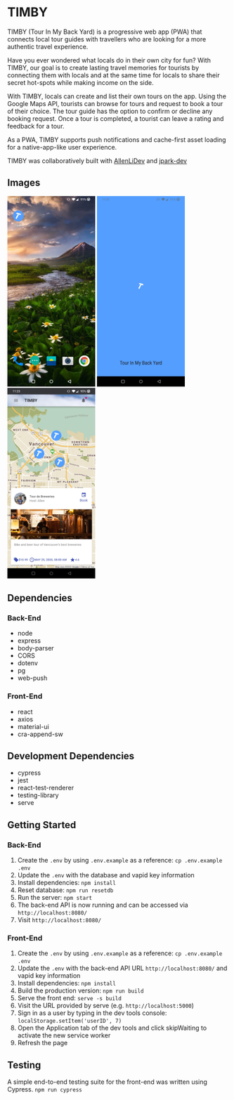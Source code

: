 # TIMBY

TIMBY (Tour In My Back Yard) is a progressive web app (PWA) that connects local tour guides with travellers who are looking for a more authentic travel experience.

Have you ever wondered what locals do in their own city for fun? With TIMBY, our goal is to create lasting travel memories for tourists by connecting them with locals and at the same time for locals to share their secret hot-spots while making income on the side.

With TIMBY, locals can create and list their own tours on the app. Using the Google Maps API, tourists can browse for tours and request to book a tour of their choice. The tour guide has the option to confirm or decline any booking request. Once a tour is completed, a tourist can leave a rating and feedback for a tour. 

As a PWA, TIMBY supports push notifications and cache-first asset loading for a native-app-like user experience.

TIMBY was collaboratively built with [AllenLiDev](https://github.com/AllenLiDev/) and [jpark-dev](https://github.com/jpark-dev/)

## Images

<img width="200" src="https://github.com/dexterchan94/TIMBY/blob/master/screenshots/timby-home-screen.jpg?raw=true">
<img width="200" src="https://github.com/dexterchan94/TIMBY/blob/master/screenshots/timby-splash-screen.jpg?raw=true">
<img width="200" src="https://github.com/dexterchan94/TIMBY/blob/master/screenshots/timby-search.jpg?raw=true">


## Dependencies

### Back-End

* node
* express
* body-parser
* CORS
* dotenv
* pg
* web-push

### Front-End

* react
* axios
* material-ui
* cra-append-sw


## Development Dependencies

* cypress
* jest
* react-test-renderer
* testing-library
* serve


## Getting Started

### Back-End

1. Create the `.env` by using `.env.example` as a reference: `cp .env.example .env`
2. Update the `.env` with the database and vapid key information
3. Install dependencies: `npm install`
4. Reset database: `npm run resetdb`
5. Run the server: `npm start`
6. The back-end API is now running and can be accessed via `http://localhost:8080/`
8. Visit `http://localhost:8080/`

### Front-End
1. Create the `.env` by using `.env.example` as a reference: `cp .env.example .env`
2. Update the `.env` with the back-end API URL `http://localhost:8080/` and vapid key information
3. Install dependencies: `npm install`
4. Build the production version: `npm run build`
5. Serve the front end: `serve -s build`
6. Visit the URL provided by serve (e.g. `http://localhost:5000`)
7. Sign in as a user by typing in the dev tools console: `localStorage.setItem('userID', 7)`
8. Open the Application tab of the dev tools and click skipWaiting to activate the new service worker
9. Refresh the page


## Testing

A simple end-to-end testing suite for the front-end was written using Cypress.
```npm run cypress```

